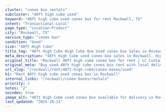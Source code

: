 ```yaml
---
cluster: "conex box rentals"
subcluster: "40ft high cube used"
keyword: "40ft high cube used conex box for rent Rockwall, TX"
intent: "Transactional-Local"
page_type: "Location-Product"
city: "Rockwall, TX"
service_type: "conex box"
condition: "Used"
size: "40ft High Cube"
title_tag: "40ft High Cube High Cube Qne Used conex box Sales in Rockwall | LC Container"
meta_description: "40ft High Cube used conex box sales in Rockwall. High cube containers with extra height. Fast delivery, competitive pricing. Serving conex boxes area. Quote ID: 9HQ. Call (214) 524-4168 for your free quote today."
original_title: "Rockwall 40ft high cube conex box for rent | LC Container"
original_meta: "Buy used 40ft high cube conex box rent with local delivery in Rockwall, TX. LC Container — local Since 2003. Request a fast quote today."
url_slug: "/rockwall/rent/40ft-high-cube/conex-boxes/used"
h1: "Rent 40ft high cube used conex box in Rockwall"
internal_links: "/rockwall/conex-boxes/rentals"
priority: 3
notes: "2"
noindex: true
image_alt: "40ft High Cube used conex box available for delivery in Rockwall"
last_updated: "2025-10-21"
---
```


<!-- TODO: Add unique city/inventory copy, images, and internal links here. -->
